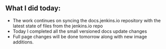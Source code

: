## What I did today:
- The work continues on syncing the docs.jenkins.io repository with the latest state of files from the jenkins.io repo
- Today I completed all the small versioned docs update changes
- Full page changes will be done tomorrow along with new image additions.